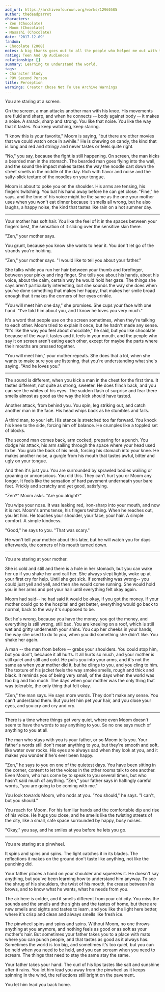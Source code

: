 ```yaml
---
ao3_url: https://archiveofourown.org/works/12960585
author: thedeadparrot
characters:
- Zen (Chocolate)
- Moom (Chocolate)
- Masashi (Chocolate)
date: '2017-12-09'
fandom:
- Chocolate (2008)
notes: A big thanks goes out to all the people who helped me out with this.
rating: Teen And Up Audiences
relationship: []
summary: Learning to understand the world.
tags:
- Character Study
- POV Second Person
title: Perception
warnings: Creator Chose Not To Use Archive Warnings
---
```


You are staring at a screen.

On the screen, a man attacks another man with his knee. His movements are fluid and sharp, and when he connects -- body against body -- it makes a noise. A smack, sharp and strong. You like that noise. You like the way that it tastes. You keep watching, keep staring.

"I know this is your favorite," Moom is saying, "but there are other movies that we could watch once in awhile." He is chewing on candy, the kind that is long and red and stringy and never tastes or feels quite right.

"No," you say, because the fight is still happening. On screen, the man kicks a bearded man in the stomach. The bearded man goes flying into the wall, and the sound the impact makes tastes the way the noodle cart down the street smells in the middle of the day. Rich with flavor and noise and the salty-slick texture of the noodles on your tongue.

Moom is about to poke you on the shoulder. His arms are tensing, his fingers twitching. You bat his hand away before he can get close. "Fine," he says, and the tone of his voice might be the same as the one your mother uses when you won't eat dinner because it smells all wrong, but he also laughs, a happy noise, the kind that tastes like rain on a hot summer day.

---

Your mother has soft hair. You like the feel of it in the spaces between your fingers best, the sensation of it sliding over the sensitive skin there.

"Zen," your mother says.

You grunt, because you know she wants to hear it. You don't let go of the strands you're holding.

"Zen," your mother says. "I would like to tell you about your father."

She talks while you run her hair between your thumb and forefinger, between your pinky and ring finger. She tells you about his hands, about his voice, about the calm, certain way he would hold her gaze. The things she says aren't particularly interesting, but she sounds the way she does when you've done something that makes her happy, that makes her smile broad enough that it makes the corners of her eyes crinkle.

"You will meet him one day," she promises. She cups your face with one hand. "I've told him about you, and I know he loves you very much."

It's a word that people use on the screen sometimes, when they're talking to each other. Moom tried to explain it once, but he hadn't made any sense. "It's like the way you feel about chocolate," he said, but you like chocolate because of the way it tastes and it feels in your mouth, and the people who say it on screen aren't eating each other, except for maybe the parts where their mouths are pressed together.

"You will meet him," your mother repeats. She does that a lot, when she wants to make sure you are listening, that you're understanding what she's saying. "And he loves you."

---

The sound is different, when you kick a man in the chest for the first time. It tastes different, not quite as strong, sweeter. He does flinch back, and you can see the whites of his eyes. The sudden flash of surprise and fear there smells almost as good as the way the kick should have tasted.

Another attack, from behind you. You spin, leg striking out, and catch another man in the face. His head whips back as he stumbles and falls.

A third man, to your left. His stance is stretched too far forward. You knock his knee to the side, forcing him off balance. He crumples like a toppled set of blocks.

The second man comes back, arm cocked, preparing for a punch. You dodge his attack, his arm sailing through the space where your head used to be. You grab the back of his neck, forcing his stomach into your knee. He makes another noise, a gurgle from his mouth that tastes awful, bitter and ugly on your tongue.

And then it's just you. You are surrounded by sprawled bodies wailing or groaning or unconscious. You did this. They can't hurt you or Moom any longer. It feels like the sensation of hard pavement underneath your bare feet. Prickly and scratchy and yet good, satisfying.

"Zen?" Moom asks. "Are you alright?"

You wipe your nose. It was leaking red, iron-sharp into your mouth, and now it is not. Moom's arms tense, his fingers twitching. When he reaches out, you let him. He touches your shoulder, your face, your hair. A simple comfort. A simple kindness.

"Good," he says to you. "That was scary."

He won't tell your mother about this later, but he will watch you for days afterwards, the corners of his mouth turned down.

---

You are staring at your mother. 

She is cold and still and there is a hole in her stomach, but you can wake her up if you shake her and call her. She always slept lightly, woke up at your first cry for help. Until she got sick. If something was wrong-- you could just yell and yell, and then she would come running. She would hold you in her arms and pet your hair until everything felt okay again. 

Moom had said-- he had said it would be okay, if you got the money. If your mother could go to the hospital and get better, everything would go back to normal, back to the way it's supposed to be.

But he's wrong, because you have the money, you got the money, and everything is still wrong, still bad. You are kneeling on a roof, which is still wet and gritty underneath your shins. You cup her cheeks in your hands, the way she used to do to you, when you did something she didn't like. You shake her again.

A man -- the man from before -- grabs your shoulders. You could stop him, but you don't, because it all hurts. It all hurts so much, and your mother is still quiet and still and cold. He pulls you into your arms, and it's not the same as when your mother did it, but he clings to you, and you cling to him. The texture of his jacket feels the way smoke smells, rough and thick and black. It reminds you of being very small, of the days when the world was too big and too much. The days when your mother was the only thing that was tolerable, the only thing that felt okay.

"Zen," the man says. He says more words. They don't make any sense. You can't understand them. But you let him pet your hair, and you close your eyes, and you cry and cry and cry.

---

There is a time where things get very quiet, where even Moom doesn't seem to have the words to say anything to you. So no one says much of anything to you at all. 

The man who stays with you is your father, or so Moom tells you. Your father's words still don't mean anything to you, but they're smooth and soft, like water over rocks. His eyes are always sad when they look at you, and it makes you wonder if he's ever been happy.

"Zen," he says to you on one of the quietest days. You have been sitting in the corner, content to let the voices in the other rooms talk to one another. Even Moom, who has come by to speak to you several times, but who hasn't said much of anything. "Zen," your father says in haltingly careful words, "you are going to be coming with me."

You look towards Moom, who nods at you. "You should," he says. "I can't, but you should."

You reach for Moom. For his familiar hands and the comfortable dip and rise of his voice. He hugs you close, and he smells like the twisting streets of the city, like a small, safe space surrounded by happy, busy noises.

"Okay," you say, and he smiles at you before he lets you go.

---

You are staring at a pinwheel.

It spins and spins and spins. The light catches it in its blades. The reflections it makes on the ground don't taste like anything, not like the punching did.

Your father places a hand on your shoulder and squeezes it. He doesn't say anything, but you've been learning how to understand him anyway. To see the shrug of his shoulders, the twist of his mouth, the crease between his brows, and to know what he wants, what he needs from you.

The air here is colder, and it smells different from your old city. You miss the sounds and the smells and the sights and the tastes of home, but there are new smells and sights and tastes to learn, and you like the light here better, where it's crisp and clean and always smells like fresh ice. 

The pinwheel spins and spins and spins. Without Moom, no one throws anything at you anymore, and nothing feels as good or as soft as your mother's hair. But sometimes your father takes you to a place with mats where you can punch people, and that tastes as good as it always has. Sometimes the world is too big, and sometimes it's too quiet, but you can be held when you need to be held, and you can scream when you need to scream. The things that need to stay the same stay the same.

Your father takes your hand. The curl of his lips tastes like salt and sunshine after it rains. You let him lead you away from the pinwheel as it keeps spinning in the wind, the reflections still bright on the pavement. 

You let him lead you back home.